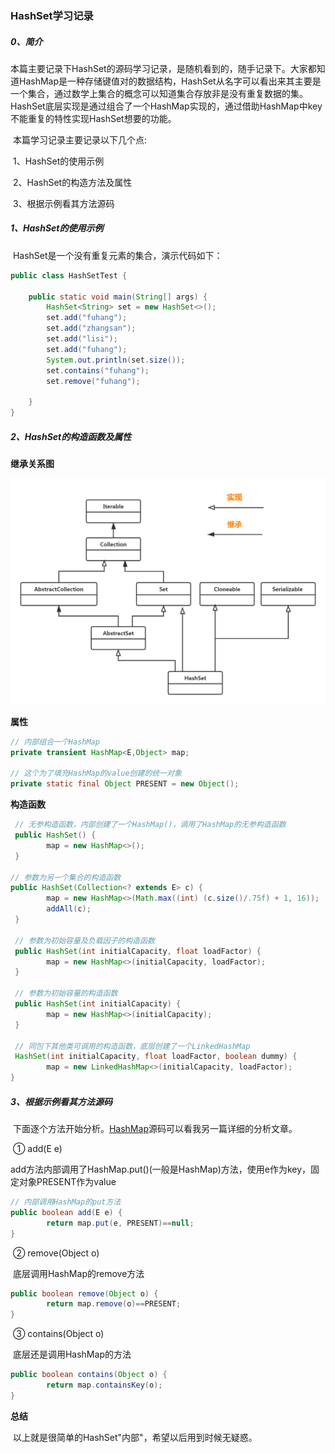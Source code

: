 ### HashSet学习记录

##### 0、简介

​		本篇主要记录下HashSet的源码学习记录，是随机看到的，随手记录下。大家都知道HashMap是一种存储键值对的数据结构，HashSet从名字可以看出来其主要是一个集合，通过数学上集合的概念可以知道集合存放非是没有重复数据的集。HashSet底层实现是通过组合了一个HashMap实现的，通过借助HashMap中key不能重复的特性实现HashSet想要的功能。

​		本篇学习记录主要记录以下几个点:

​						1、HashSet的使用示例

​						2、HashSet的构造方法及属性

​						3、根据示例看其方法源码

##### 1、HashSet的使用示例

​		HashSet是一个没有重复元素的集合，演示代码如下：

```java
public class HashSetTest {

    public static void main(String[] args) {
        HashSet<String> set = new HashSet<>();
        set.add("fuhang");
        set.add("zhangsan");
        set.add("lisi");
        set.add("fuhang");
        System.out.println(set.size());
        set.contains("fuhang");
        set.remove("fuhang");

    }
}
```

##### 2、HashSet的构造函数及属性

**继承关系图**

![HashSet](https://github.com/DoubleCherish/JavaJdkSourceCode/blob/master/HashSet/HashSet.png)

**属性**

```java
// 内部组合一个HashMap
private transient HashMap<E,Object> map;

// 这个为了填充HashMap的value创建的统一对象
private static final Object PRESENT = new Object();
```

**构造函数**

```java
 // 无参构造函数，内部创建了一个HashMap()，调用了HashMap的无参构造函数
 public HashSet() {
        map = new HashMap<>();
 }

// 参数为另一个集合的构造函数
public HashSet(Collection<? extends E> c) {
        map = new HashMap<>(Math.max((int) (c.size()/.75f) + 1, 16));
        addAll(c);
 }

 // 参数为初始容量及负载因子的构造函数
 public HashSet(int initialCapacity, float loadFactor) {
        map = new HashMap<>(initialCapacity, loadFactor);
 }

 // 参数为初始容量的构造函数
 public HashSet(int initialCapacity) {
        map = new HashMap<>(initialCapacity);
 }

 // 同包下其他类可调用的构造函数，底层创建了一个LinkedHashMap
 HashSet(int initialCapacity, float loadFactor, boolean dummy) {
        map = new LinkedHashMap<>(initialCapacity, loadFactor);
}

```

##### 3、根据示例看其方法源码

​		下面逐个方法开始分析。[HashMap](https://github.com/DoubleCherish/JavaJdkSourceCode/blob/master/HashMap(JDK1.8)/HashMap%EF%BC%88JDK1.8%EF%BC%89%E6%BA%90%E7%A0%81%E5%89%96%E6%9E%90.md)源码可以看我另一篇详细的分析文章。

​		① add(E e)

​		add方法内部调用了HashMap.put()(一般是HashMap)方法，使用e作为key，固定对象PRESENT作为value

```java
// 内部调用HashMap的put方法
public boolean add(E e) {
        return map.put(e, PRESENT)==null;
}
```

​		② remove(Object o)

​			底层调用HashMap的remove方法

```java
public boolean remove(Object o) {
        return map.remove(o)==PRESENT;
}
```

​		③ contains(Object o)

​			底层还是调用HashMap的方法

```java
public boolean contains(Object o) {
        return map.containsKey(o);
}
```

**总结**

​		以上就是很简单的HashSet"内部"，希望以后用到时候无疑惑。
